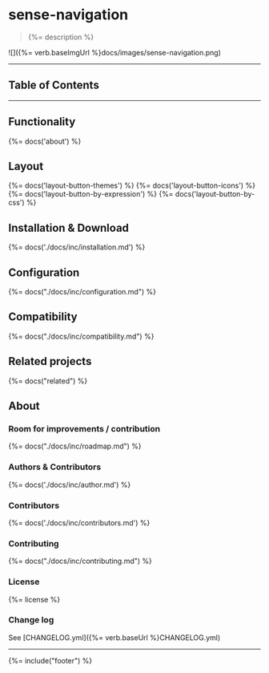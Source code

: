 # sense-navigation
> {%= description %}

![]({%= verb.baseImgUrl %}docs/images/sense-navigation.png)

---
## Table of Contents

<!-- toc -->

---

## Functionality
{%= docs('about') %}

## Layout
{%= docs('layout-button-themes') %}
{%= docs('layout-button-icons') %}
{%= docs('layout-button-by-expression') %}
{%= docs('layout-button-by-css') %}

## Installation & Download
{%= docs('./docs/inc/installation.md') %}

## Configuration
{%= docs("./docs/inc/configuration.md") %}

## Compatibility
{%= docs("./docs/inc/compatibility.md") %}

## Related projects
{%= docs("related") %}

## About

### Room for improvements / contribution
{%= docs("./docs/inc/roadmap.md") %}

### Authors & Contributors
{%= docs('./docs/inc/author.md') %}

### Contributors
{%= docs('./docs/inc/contributors.md') %}

### Contributing
{%= docs("./docs/inc/contributing.md") %}

### License
{%= license %}

### Change log
See [CHANGELOG.yml]({%= verb.baseUrl %}CHANGELOG.yml)  

***

{%= include("footer") %}
